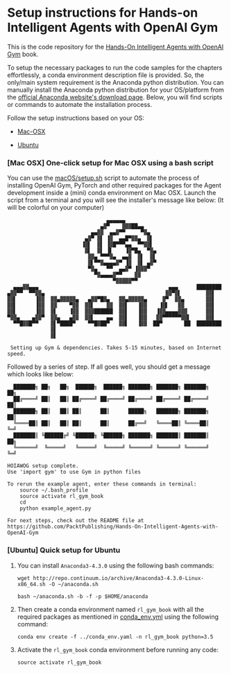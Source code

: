 #  Setup instructions for Hands-on Intelligent Agents with OpenAI Gym

This is the code repository for the [Hands-On Intelligent Agents with OpenAI Gym](https://www.packtpub.com/big-data-and-business-intelligence/hands-intelligent-agents-openai-gym) book.

To setup the necessary packages to run the code samples for the chapters effortlessly, a conda environment description file is provided. So, the only/main system requirement is the Anaconda python distribution. You can manually install the Anaconda python distribution for your OS/platform from the [official Anaconda website's download page](https://www.anaconda.com/download/). Below, you will find scripts or commands to automate the installation process.

Follow the setup instructions based on your OS:

- [Mac-OSX](#one-click-setup-for-mac-osx-using-a-bash-script)

- [Ubuntu](#quick-setup-for-ubuntu)

  

### [Mac OSX] One-click setup for Mac OSX using a bash script

You can use the [macOS/setup.sh](./macOS/setup.sh) script to automate the process of installing OpenAI Gym, PyTorch and other required packages for the Agent development inside a (mini) conda environment on Mac OSX.  Launch the script from a terminal and you will see the installer's message like below: (It will be colorful on your computer)

```
                                ▄▄▄▄▄▄
                              ▄▓▀    ▓▓▓██▄▄
                           ▄▄▓▓  ▄▄▓▀▀     ▀▓▄
                         ▄▓▀ ▓▌ ▐▓  ▄▄█▀▓▓▄  ▓▌
                        ▐▓▌  ▓▌ ▐▓█▀▀▀▄▄  ▀▀▓▓▌
                         ▓▌  ▓▌ ▐▌    ▐▓▀█▄  ▀▓▄
                          ▓▓▄ ▀▀▀▓▄  ▄▄▓  ▓▌  ▓▌
                          ▓▌▀▀▓▄▄▄▄▓▀ ▐▓  ▓▌ ▄▓▀
                          ▀▓▄   ▀▀  ▄▄▓▀ ▐▓▓▓▀
                            ▀▓▄▄▄▄▓▀▀    ▓▓
                                  ▀▓▓▓▓▓▀▀
  ▄▄▄▓▓▄▄▄                                          ▄▄▄      ████████
▄▓▓▀▀  ▀▀▓▓▄                                       ▓▓▀▓▌        ▓▓▌
▓▓▌      ▐▓▓  ▓▓▄▓▓▓▓▓▄   ▄▓▓▀█▓▄   ▓▓▄▓▓▓▓▓▄     ▓▀  ▓▓▄       ▓▓▌
▓▓▌      ▐▓▓  ▓▓    ▀▓▓  ▓▓▌    ▓▓  ▓▓▌   ▐▓▓    ▐▓▌   ▓▓       ▓▓▌
▓▓▌      ▐▓▓  ▓▌    ▐▓▓  ▓▓▓██████  ▓▓▌   ▐▓▓   ▐▓▓▄▄▄▄▓▓▓      ▓▓▌
▀▓▓▄    ▄▓▓▀  ▓▓▄   ▄▓▓  ▓▓▌    ▄▄  ▓▓▌   ▐▓▓   ▓▓▀▀▀▀▀▀▓▓▌     ▓▓▌
  ▀▀█▓▓█▀▀    ▓▌▀████▀    ▀▀█▓██▀   ▓▓▌   ▐▓▓  ██▀       ██  ████████
              ▓▌                                                     
              ▓▌           
              
 Setting up Gym & dependencies. Takes 5-15 minutes, based on Internet speed.
```

Followed by a series of step. If all goes well, you should get a message which looks like below:

```console
  ███████╗ ██╗   ██╗  ██████╗  ██████╗ ███████╗ ███████╗ ███████╗    ██╗
  ██╔════╝ ██║   ██║ ██╔════╝ ██╔════╝ ██╔════╝ ██╔════╝ ██╔════╝    ██║
  ███████╗ ██║   ██║ ██║      ██║      █████╗   ███████╗ ███████╗    ██║
  ╚════██║ ██║   ██║ ██║      ██║      ██╔══╝   ╚════██║ ╚════██║    ╚═╝
  ███████║ ╚██████╔╝ ╚██████╗ ╚██████╗ ███████╗ ███████║ ███████║    ██╗
  ╚══════╝  ╚═════╝   ╚═════╝  ╚═════╝ ╚══════╝ ╚══════╝ ╚══════╝    ╚═╝

HOIAWOG setup complete.
Use 'import gym' to use Gym in python files

To rerun the example agent, enter these commands in terminal:
    source ~/.bash_profile
    source activate rl_gym_book
    cd 
    python example_agent.py

For next steps, check out the README file at 
https://github.com/PacktPublishing/Hands-On-Intelligent-Agents-with-OpenAI-Gym

```
### [Ubuntu] Quick setup for Ubuntu

1. You can install `Anaconda3-4.3.0` using the following bash commands:

   `wget http://repo.continuum.io/archive/Anaconda3-4.3.0-Linux-x86_64.sh -O ~/anaconda.sh`

   `bash ~/anaconda.sh -b -f -p $HOME/anaconda`

2. Then create a conda environment named `rl_gym_book` with all the required packages as mentioned in [conda_env.yml](../conda_env.yml) using the following command:

   `conda env create -f ../conda_env.yaml -n rl_gym_book python=3.5`

3. Activate the `rl_gym_book` conda environment before running any code:

   `source activate rl_gym_book`